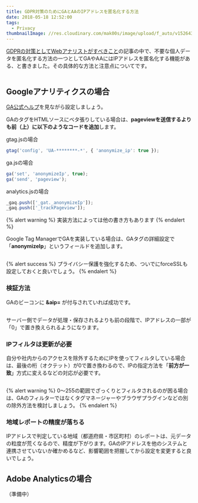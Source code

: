```yaml
---
title: GDPR対策のためにGAとAAのIPアドレスを匿名化する方法
date: 2018-05-18 12:52:00
tags:
  - Privacy
thumbnailImage: //res.cloudinary.com/mak00s/image/upload/f_auto/v1526433637/eu-flag.png
---
```


[GDPRの対策としてWebアナリストがすべきこと](/news/gdpr-for-analysts/)の記事の中で、不要な個人データを匿名化する方法の一つとしてGAやAAにはIPアドレスを匿名化する機能がある、と書きました。その具体的な方法と注意点についてです。
<!-- more -->

<img src="//res.cloudinary.com/mak00s/image/upload/f_auto,w_auto:200:800/v1526614534/gdpr-ip-anonymization-in-analytics.png" alt="" sizes="100vw" />

## Googleアナリティクスの場合

[GA公式ヘルプ](https://support.google.com/analytics/answer/2763052?hl=ja)を見ながら設定しましょう。

GAのタグをHTMLソースにベタ張りしている場合は、**pageviewを送信するよりも前（上）に以下のようなコードを追加**します。

gtag.jsの場合
```javascript
gtag('config', 'UA-********-*', { 'anonymize_ip': true });
```
ga.jsの場合
```javascript
ga('set', 'anonymizeIp', true);
ga('send', 'pageview');
```

analytics.jsの場合
```javascript
_gaq.push(['_gat._anonymizeIp']);
_gaq.push(['_trackPageview']);
```

{% alert warning %}
実装方法によっては他の書き方もあります
{% endalert %}

Google Tag ManagerでGAを実装している場合は、GAタグの詳細設定で「**anonymizeIp**」というフィールドを追加します。

<img src="//res.cloudinary.com/mak00s/image/upload/f_auto,w_auto:200:800/v1526610784/gtm-ga-ip-anonymization.png" alt="" sizes="100vw" />

{% alert success %}
プライバシー保護を強化するため、ついでにforceSSLも設定しておくと良いでしょう。
{% endalert %}

### 検証方法
GAのビーコンに **&aip=** が付与されていれば成功です。

<img src="//res.cloudinary.com/mak00s/image/upload/f_auto,w_auto:200:800/v1526611364/ga-ip-anonymization-debugging.png" alt="" sizes="100vw" />

サーバー側でデータが処理・保存されるよりも前の段階で、IPアドレスの一部が「0」で置き換えられるようになります。

### IPフィルタは更新が必要

自分や社内からのアクセスを除外するためにIPを使ってフィルタしている場合は、最後の桁（オクテット）が0で置き換わるので、IPの指定方法を「**前方が一致**」方式に変えるなどの対応が必要です。

<img src="//res.cloudinary.com/mak00s/image/upload/f_auto,w_auto:200:800/v1526612284/ga-filter-by-ip.png" alt="" sizes="100vw" />

{% alert warning %}
0〜255の範囲でざっくりとフィルタされるのが困る場合は、GAのフィルターではなくタグマネージャーやブラウザプラグインなどの別の除外方法を検討しましょう。
{% endalert %}

### 地域レポートの精度が落ちる

IPアドレスで判定している地域（都道府県・市区町村）のレポートは、元データの粒度が荒くなるので、精度が下がります。GAのIPアドレスを他のシステムと連携させていないか確かめるなど、影響範囲を把握してから設定を変更すると良いでしょう。

## Adobe Analyticsの場合
（準備中）